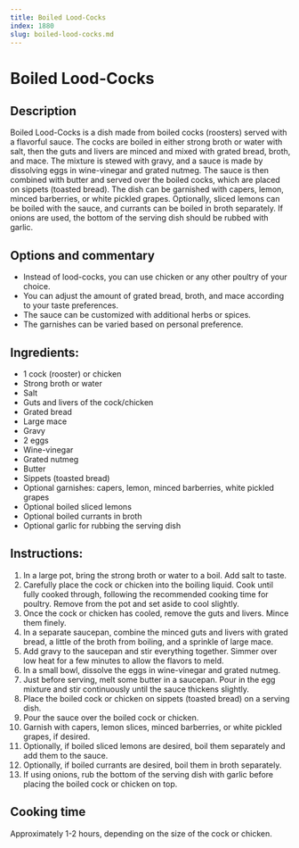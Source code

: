 ```yaml
---
title: Boiled Lood-Cocks
index: 1880
slug: boiled-lood-cocks.md
---
```


# Boiled Lood-Cocks

## Description
Boiled Lood-Cocks is a dish made from boiled cocks (roosters) served with a flavorful sauce. The cocks are boiled in either strong broth or water with salt, then the guts and livers are minced and mixed with grated bread, broth, and mace. The mixture is stewed with gravy, and a sauce is made by dissolving eggs in wine-vinegar and grated nutmeg. The sauce is then combined with butter and served over the boiled cocks, which are placed on sippets (toasted bread). The dish can be garnished with capers, lemon, minced barberries, or white pickled grapes. Optionally, sliced lemons can be boiled with the sauce, and currants can be boiled in broth separately. If onions are used, the bottom of the serving dish should be rubbed with garlic.

## Options and commentary
- Instead of lood-cocks, you can use chicken or any other poultry of your choice.
- You can adjust the amount of grated bread, broth, and mace according to your taste preferences.
- The sauce can be customized with additional herbs or spices.
- The garnishes can be varied based on personal preference.

## Ingredients:
- 1 cock (rooster) or chicken
- Strong broth or water
- Salt
- Guts and livers of the cock/chicken
- Grated bread
- Large mace
- Gravy
- 2 eggs
- Wine-vinegar
- Grated nutmeg
- Butter
- Sippets (toasted bread)
- Optional garnishes: capers, lemon, minced barberries, white pickled grapes
- Optional boiled sliced lemons
- Optional boiled currants in broth
- Optional garlic for rubbing the serving dish

## Instructions:
1. In a large pot, bring the strong broth or water to a boil. Add salt to taste.
2. Carefully place the cock or chicken into the boiling liquid. Cook until fully cooked through, following the recommended cooking time for poultry. Remove from the pot and set aside to cool slightly.
3. Once the cock or chicken has cooled, remove the guts and livers. Mince them finely.
4. In a separate saucepan, combine the minced guts and livers with grated bread, a little of the broth from boiling, and a sprinkle of large mace.
5. Add gravy to the saucepan and stir everything together. Simmer over low heat for a few minutes to allow the flavors to meld.
6. In a small bowl, dissolve the eggs in wine-vinegar and grated nutmeg.
7. Just before serving, melt some butter in a saucepan. Pour in the egg mixture and stir continuously until the sauce thickens slightly.
8. Place the boiled cock or chicken on sippets (toasted bread) on a serving dish.
9. Pour the sauce over the boiled cock or chicken.
10. Garnish with capers, lemon slices, minced barberries, or white pickled grapes, if desired.
11. Optionally, if boiled sliced lemons are desired, boil them separately and add them to the sauce.
12. Optionally, if boiled currants are desired, boil them in broth separately.
13. If using onions, rub the bottom of the serving dish with garlic before placing the boiled cock or chicken on top.

## Cooking time
Approximately 1-2 hours, depending on the size of the cock or chicken.